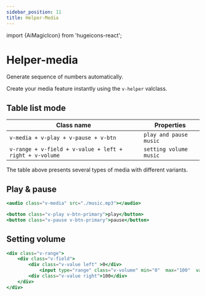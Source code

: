 ```yaml
---
sidebar_position: 11
title: Helper-Media
---
```


import {AiMagicIcon} from 'hugeicons-react';

# Helper-media <AiMagicIcon className='icon' />

Generate sequence of numbers automatically.

Create your media feature instantly using the `v-helper` valclass.

## Table list mode

| Class name  | Properties |
|---------------------|-------------------|
| `v-media + v-play + v-pause + v-btn	`      | `play and pause music` | 
| `v-range + v-field + v-value + left + right + v-volume	`     | `setting volume music` | 

The table above presents several types of media with different variants.

## Play & pause
``` jsx title="index.html"
<audio class="v-media" src="./music.mp3"></audio> 

<button class="v-play v-btn-primary">play</button> 
<button class="v-pause v-btn-primary">pause</button> 
```

## Setting volume
``` jsx title="index.html"
<div class="v-range">
    <div class="v-field">
        <div class="v-value left" >0</div> 
            <input type="range" class="v-volume" min="0"  max="100"  value="50"  steps="1">
        <div class="v-value right">100</div> 
    </div> 
</div> 
```